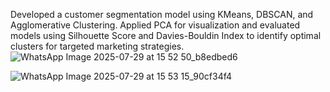 Developed a customer segmentation model using KMeans, DBSCAN, and Agglomerative Clustering. Applied PCA for visualization and evaluated models using Silhouette Score and Davies-Bouldin Index to identify optimal clusters for targeted marketing strategies.
<br>
![WhatsApp Image 2025-07-29 at 15 52 50_b8edbed6](https://github.com/user-attachments/assets/be782bb6-f3ad-4a19-84c2-fc10cb32996f)

![WhatsApp Image 2025-07-29 at 15 53 15_90cf34f4](https://github.com/user-attachments/assets/7bb772f5-7d13-4e2f-a3b2-b198acc4cc73)
